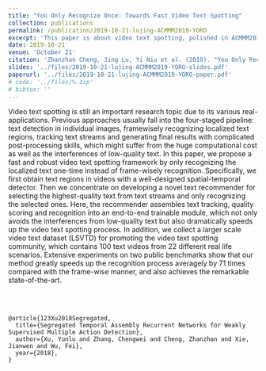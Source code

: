 ```yaml
---
title: "You Only Recognize Once: Towards Fast Video Text Spotting"
collection: publications
permalink: /publication/2019-10-21-lujing-ACMMM2019-YORO
excerpt: 'This paper is about video text spotting, pulished in ACMMM2019.'
date: 2019-10-21
venue: 'October 21'
citation: 'Zhanzhan Cheng, Jing Lu, Yi Niu et al. (2019). "You Only Recognize Once: Towards Fast Video Text Spotting." <i>October 21</i>. 1(1).' 
slides: '../files/2019-10-21-lujing-ACMMM2019-YORO-slides.pdf'
paperurl: '../files/2019-10-21-lujing-ACMMM2019-YORO-paper.pdf'
# code: '../files/%.zip'
# bibtex: ''              
---
```

Video text spotting is still an important research topic due to its various real-applications. 
Previous approaches usually fall into the four-staged pipeline: 
text detection in individual images, 
framewisely recognizing localized text regions, 
tracking text streams and 
generating final results with complicated post-processing skills, 
which might suffer from the huge computational cost as well as the interferences of low-quality text.
In this paper, we propose a fast and robust video text spotting framework by only recognizing the localized text one-time instead of frame-wisely recognition. 
Specifically, we first obtain text regions in videos with a well-designed spatial-temporal detector. 
Then we concentrate on developing a novel text recommender for selecting the highest-quality text from text streams and only recognizing the selected ones. 
Here, the recommender assembles text tracking, quality scoring and recognition into an end-to-end trainable module, 
which not only avoids the interferences from low-quality text but also dramatically speeds up the video text spotting process. 
In addition, we collect a larger scale video text dataset (LSVTD) for promoting the video text spotting community, 
which contains 100 text videos from 22 different real life scenarios. 
Extensive experiments on two public benchmarks show that our method greatly speeds up the recognition process averagely by 71 times compared with the frame-wise manner, 
and also achieves the remarkable state-of-the-art.
 
<br><br/>

<!-- BibTex here (Make sure that this is the last code block) -->
```
@article{123Xu2018Segregated,
  title={Segregated Temporal Assembly Recurrent Networks for Weakly Supervised Multiple Action Detection},
  author={Xu, Yunlu and Zhang, Chengwei and Cheng, Zhanzhan and Xie, Jianwen and Wu, Fei},
  year={2018},
}
```
